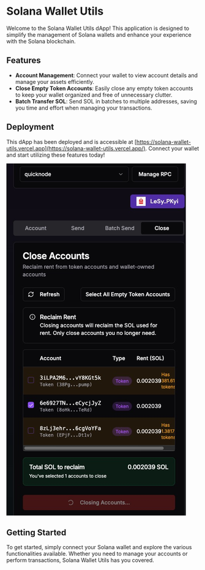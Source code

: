 # Solana Wallet Utils

Welcome to the Solana Wallet Utils dApp! This application is designed to simplify the management of Solana wallets and enhance your experience with the Solana blockchain.

## Features

- **Account Management**: Connect your wallet to view account details and manage your assets efficiently.
- **Close Empty Token Accounts**: Easily close any empty token accounts to keep your wallet organized and free of unnecessary clutter.
- **Batch Transfer SOL**: Send SOL in batches to multiple addresses, saving you time and effort when managing your transactions.



## Deployment

This dApp has been deployed and is accessible at [https://solana-wallet-utils.vercel.app](https://solana-wallet-utils.vercel.app/). Connect your wallet and start utilizing these features today!


![Close Accounts](./snapshots/close-accounts.jpg)

## Getting Started

To get started, simply connect your Solana wallet and explore the various functionalities available. Whether you need to manage your accounts or perform transactions, Solana Wallet Utils has you covered.
